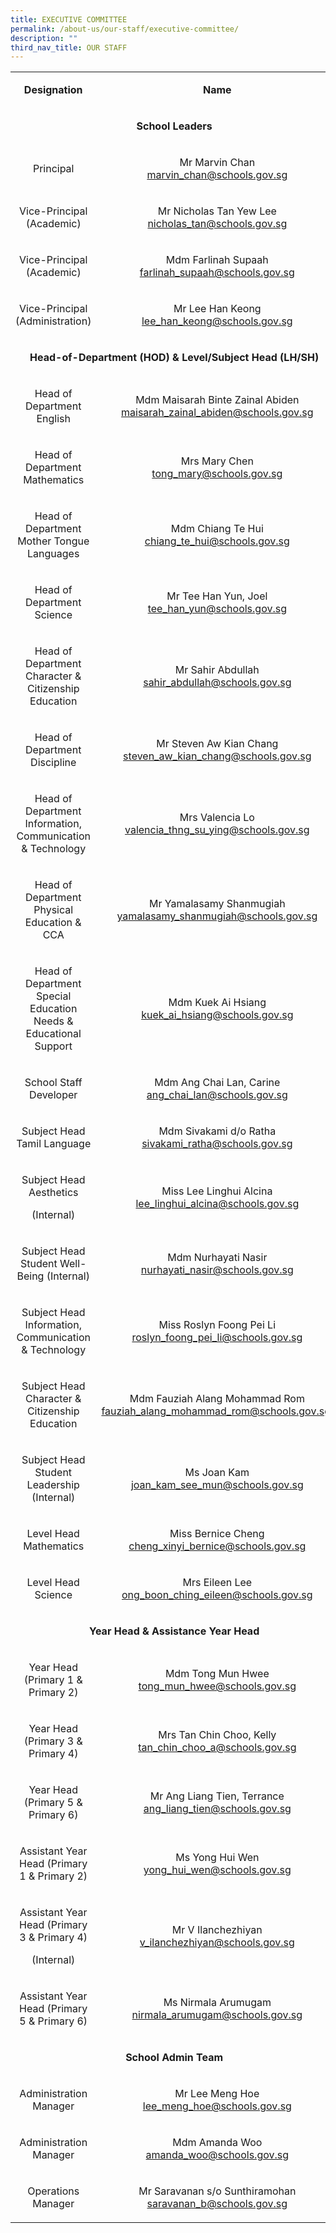 ```yaml
---
title: EXECUTIVE COMMITTEE
permalink: /about-us/our-staff/executive-committee/
description: ""
third_nav_title: OUR STAFF
---
```

<table width="0">
<tbody>
<tr>
<td style="text-align: center;" width="201">
<p><strong>Designation</strong></p>
</td>
<td style="text-align: center;" width="374">
<p><strong>Name</strong></p>
</td>
</tr>
<tr>
<td style="text-align: center;" colspan="2">
<p><strong>School Leaders</strong></p>
</td>
</tr>
<tr>
<td style="text-align: center;" width="201">
<p>Principal</p>
</td>
<td style="text-align: center;" width="374">
<p>Mr Marvin Chan <br><a href="mailto:Marvin_CHAN@schools.gov.sg">marvin_chan@schools.gov.sg</a></p>
</td>
</tr>
<tr>
<td style="text-align: center;" width="201">
<p>Vice-Principal (Academic)</p>
</td>
<td style="text-align: center;" width="374">
<p>Mr Nicholas Tan Yew Lee <br><a href="mailto:Nicholas_TAN@schools.gov.sg">nicholas_tan@schools.gov.sg</a></p>
</td>
</tr>
<tr>
<td style="text-align: center;"><p>Vice-Principal (Academic)</p></td>
<td style="text-align: center;"><p>Mdm Farlinah Supaah<br><a href="mailto:farlinah_supaah@schools.gov.sg">farlinah_supaah@schools.gov.sg</a></p></td>
</tr>
<tr>
<td style="text-align: center;"><p>Vice-Principal (Administration)</p></td>
<td style="text-align: center;"><p>Mr Lee Han Keong<br><a href="mailto:lee_han_keong@schools.gov.sg">lee_han_keong@schools.gov.sg</a></p></td>
</tr>
<tr>
<td style="text-align: center;" colspan="2">
<p><strong>Head-of-Department (HOD) & Level/Subject Head (LH/SH)</strong></p>
</td>
</tr>
<tr>
<td style="text-align: center;">
<p>Head of Department English</p>
</td>
<td style="text-align: center;">
<p>Mdm Maisarah Binte Zainal Abiden <br><a href="mailto:maisarah_zainal_abiden@schools.gov.sg">maisarah_zainal_abiden@schools.gov.sg</a></p>
</td>
</tr>
<tr>
<td style="text-align: center;"><p>Head of Department Mathematics</p></td>
<td style="text-align: center;">
<p>Mrs Mary Chen<br><a href="mailto:tong_mary@schools.gov.sg">tong_mary@schools.gov.sg</a></p>
</td>
</tr>
<tr>
<td style="text-align: center;">
<p>Head of Department Mother Tongue Languages</p>
</td>
<td style="text-align: center;">
<p>Mdm Chiang Te Hui <br><a href="mailto:chiang_te_hui@schools.gov.sg">chiang_te_hui@schools.gov.sg</a></p>
</td>
</tr>
<tr>
<td style="text-align: center;">
<p>Head of Department Science</p>
</td>
<td style="text-align: center;">
<p>Mr Tee Han Yun, Joel <br><a href="mailto:tee_han_yun@schools.gov.sg">tee_han_yun@schools.gov.sg</a></p>
</td>
</tr>
<tr>
<td style="text-align: center;">
<p>Head of Department Character & Citizenship Education</p>
</td>
<td style="text-align: center;">
<p>Mr Sahir Abdullah <br><a href="mailto:sahir_abdullah@schools.gov.sg">sahir_abdullah@schools.gov.sg</a></p>
</td>
</tr>
<tr>
<td style="text-align: center;">
<p>Head of Department Discipline</p>
</td>
<td style="text-align: center;">
<p>Mr Steven Aw Kian Chang <br><a href="mailto:steven_aw_kian_chang@schools.gov.sg">steven_aw_kian_chang@schools.gov.sg</a></p>
</td>
</tr>
<tr>
<td style="text-align: center;">
<p>Head of Department Information, Communication &amp; Technology</p>
</td>
<td style="text-align: center;">
<p>Mrs Valencia Lo <br><a href="mailto:valencia_thng_su_ying@schools.gov.sg">valencia_thng_su_ying@schools.gov.sg</a></p>
</td>
</tr>
<tr>
<td style="text-align: center;">
<p>Head of Department Physical Education &amp; CCA</p>
</td>
<td style="text-align: center;">
<p>Mr Yamalasamy Shanmugiah <br><a href="mailto:yamalasamy_shanmugiah@schools.gov.sg">yamalasamy_shanmugiah@schools.gov.sg</a></p>
</td>
</tr>
<tr>
<td style="text-align: center;" width="201">
<p>Head of Department Special Education Needs &amp; Educational Support</p>
</td>
<td style="text-align: center;" width="374">
<p>Mdm Kuek Ai Hsiang <br><a href="mailto:kuek_ai_hsiang@schools.gov.sg">kuek_ai_hsiang@schools.gov.sg</a></p>
</td>
</tr>
<tr>
<td style="text-align: center;" width="201">
<p>School Staff Developer</p>
</td>
<td style="text-align: center;" width="374">
<p>Mdm Ang Chai Lan, Carine <br><a href="mailto:ang_chai_lan@schools.gov.sg">ang_chai_lan@schools.gov.sg</a></p>
</td>
</tr>
<tr>
<td style="text-align: center;"><p>Subject Head Tamil Language</p></td>
<td style="text-align: center;">
<p>Mdm Sivakami d/o Ratha <br><a href="mailto:sivakami_ratha@schools.gov.sg">sivakami_ratha@schools.gov.sg</a></p>
</td>
</tr>
<tr>
<td style="text-align: center;" width="201">
<p>Subject Head Aesthetics</p>
<p>(Internal)</p>
</td>
<td style="text-align: center;" width="374">
<p>Miss Lee Linghui Alcina <br><a href="mailto:lee_linghui_alcina@schools.gov.sg">lee_linghui_alcina@schools.gov.sg</a></p>
</td>
</tr>
<tr>
<td style="text-align: center;" width="201">
<p>Subject Head Student Well-Being (Internal)</p>
</td>
<td style="text-align: center;" width="374">
<p>Mdm Nurhayati Nasir <br><a href="mailto:nurhayati_nasir@schools.gov.sg">nurhayati_nasir@schools.gov.sg</a></p>
</td>
</tr>
<tr>
<td style="text-align: center;" width="201">
<p>Subject Head Information, Communication &amp; Technology</p>
</td>
<td style="text-align: center;" width="374">
<p>Miss Roslyn Foong Pei Li <br><a href="mailto:roslyn_foong_pei_li@schools.gov.sg">roslyn_foong_pei_li@schools.gov.sg</a></p>
</td>
</tr>
<tr>
<td style="text-align: center;">
<p>Subject Head Character &amp; Citizenship Education</p>
</td>
<td style="text-align: center;">
<p>Mdm&nbsp;Fauziah Alang Mohammad Rom<br><a href="mailto:fauziah_alang_mohammad_rom@schools.gov.sg">fauziah_alang_mohammad_rom@schools.gov.sg</a>&nbsp;</p>
</td>
</tr>
<tr>
<td style="text-align: center;"><p>Subject Head Student Leadership (Internal)</p></td>
<td style="text-align: center;"><p>Ms Joan Kam<br><a href="mailto:joan_kam_see_mun@schools.gov.sg">joan_kam_see_mun@schools.gov.sg</a></p></td>
</tr>
<tr>
<td style="text-align: center;" width="201">
<p>Level Head Mathematics</p>
</td>
<td style="text-align: center;" width="374">
<p>Miss Bernice Cheng <br><a href="mailto:cheng_xinyi_bernice@schools.gov.sg">cheng_xinyi_bernice@schools.gov.sg</a></p>
</td>
</tr>
<tr>
<td style="text-align: center;" width="201">
<p>Level Head Science</p>
</td>
<td style="text-align: center;" width="374">
<p>Mrs Eileen Lee <br><a href="mailto:ong_boon_ching_eileen@schools.gov.sg">ong_boon_ching_eileen@schools.gov.sg</a></p>
</td>
</tr>
<tr>
<td style="text-align: center;" colspan="2" width="575">
<p><strong>Year Head &amp; Assistance Year Head</strong></p>
</td>
</tr>
<tr>
<td style="text-align: center;" width="201">
<p>Year Head (Primary 1 &amp; Primary 2)</p>
</td>
<td style="text-align: center;" width="374">
<p>Mdm Tong Mun Hwee <br><a href="mailto:tong_mun_hwee@schools.gov.sg">tong_mun_hwee@schools.gov.sg</a></p>
</td>
</tr>
<tr>
<td style="text-align: center;" width="201">
<p>Year Head (Primary 3 &amp; Primary 4)</p>
</td>
<td style="text-align: center;" width="374">
<p>Mrs Tan Chin Choo, Kelly <br><a href="mailto:tan_chin_choo_a@schools.gov.sg">tan_chin_choo_a@schools.gov.sg</a></p>
</td>
</tr>
<tr>
<td style="text-align: center;" width="201">
<p>Year Head (Primary 5 &amp; Primary 6)</p>
</td>
<td style="text-align: center;" width="374">
<p>Mr Ang Liang Tien, Terrance<br> <a href="mailto:ang_liang_tien@schools.gov.sg">ang_liang_tien@schools.gov.sg</a></p>
</td>
</tr>
<tr>
<td style="text-align: center;" width="201">
<p>Assistant Year Head (Primary 1 &amp; Primary 2)</p>
</td>
<td style="text-align: center;" width="374">
<p>Ms Yong Hui Wen <br><a href="mailto:yong_hui_wen@schools.gov.sg">yong_hui_wen@schools.gov.sg</a></p>
</td>
</tr>
<tr>
<td style="text-align: center;" width="201">
<p>Assistant Year Head (Primary 3 &amp; Primary 4)</p>
<p>(Internal)</p>
</td>
<td style="text-align: center;" width="374">
<p>Mr V Ilanchezhiyan<br> <a href="mailto:v_ilanchezhiyan@schools.gov.sg">v_ilanchezhiyan@schools.gov.sg</a></p>
</td>
</tr>
<tr>
<td style="text-align: center;" width="201">
<p>Assistant Year Head (Primary 5 &amp; Primary 6)</p>
</td>
<td style="text-align: center;" width="374">
<p>Ms Nirmala Arumugam <br><a href="mailto:nirmala_arumugam@schools.gov.sg">nirmala_arumugam@schools.gov.sg</a></p>
</td>
</tr>
<tr>
<td style="text-align: center;" colspan="2" width="575">
<p><strong>School Admin Team</strong></p>
</td>
</tr>
<tr>
<td style="text-align: center;" width="201">
<p>Administration Manager</p>
</td>
<td style="text-align: center;" width="374">
<p>Mr Lee Meng Hoe <br><a href="mailto:LEE_Meng_Hoe@schools.gov.sg">lee_meng_hoe@schools.gov.sg</a></p>
</td>
</tr>
<tr>
<td style="text-align: center;" width="201">
<p>Administration Manager</p>
</td>
<td style="text-align: center;" width="374">
<p>Mdm Amanda Woo <br><a href="mailto:Amanda_WOO@schools.gov.sg">amanda_woo@schools.gov.sg</a></p>
</td>
</tr>
<tr>
<td style="text-align: center;" width="201">
<p>Operations Manager</p>
</td>
<td style="text-align: center;" width="374">
<p>Mr Saravanan s/o Sunthiramohan <br><a href="mailto:saravanan_b@schools.gov.sg">saravanan_b@schools.gov.sg</a></p>
</td>
</tr>
</tbody>
</table>